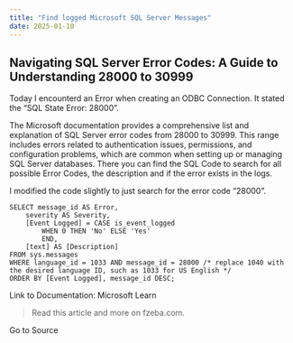 ```yaml
---
title: "Find logged Microsoft SQL Server Messages"
date: 2025-01-10
---
```


## Navigating SQL Server Error Codes: A Guide to Understanding 28000 to 30999

Today I encounterd an Error when creating an ODBC Connection. It stated the “SQL State Error: 28000”.

The Microsoft documentation provides a comprehensive list and explanation of SQL Server error codes from 28000 to 30999. This range includes errors related to authentication issues, permissions, and configuration problems, which are common when setting up or managing SQL Server databases. There you can find the SQL Code to search for all possible Error Codes, the description and if the error exists in the logs.

I modified the code slightly to just search for the error code “28000”.  

```
SELECT message_id AS Error,
    severity AS Severity,
    [Event Logged] = CASE is_event_logged
        WHEN 0 THEN 'No' ELSE 'Yes'
        END,
    [text] AS [Description]
FROM sys.messages
WHERE language_id = 1033 AND message_id = 28000 /* replace 1040 with the desired language ID, such as 1033 for US English */
ORDER BY [Event Logged], message_id DESC;
```

Link to Documentation: Microsoft Learn

> Read this article and more on fzeba.com.

Go to Source
